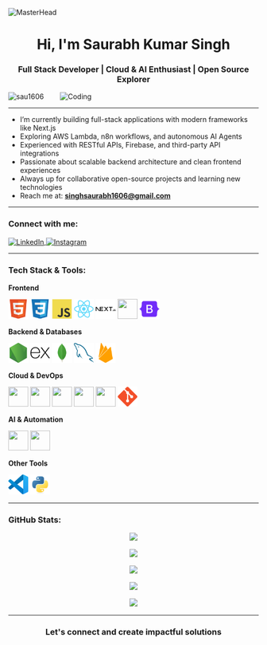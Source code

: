 ![MasterHead](https://www.pramukhdigital.com/wp-content/uploads/2018/07/New-PNC-Animated-Banners.gif)

<h1 align="center">Hi, I'm Saurabh Kumar Singh</h1>
<h3 align="center">Full Stack Developer | Cloud & AI Enthusiast | Open Source Explorer</h3>

<img align="right" alt="Coding" width="400" src="https://miro.medium.com/v2/resize:fit:1272/1*ZSVmWGcc1weENb0ShawWxw.gif">

<p align="left">
  <img src="https://komarev.com/ghpvc/?username=sau1606&label=Profile%20views&color=0e75b6&style=flat" alt="sau1606" />
</p>

---

- I’m currently building full-stack applications with modern frameworks like Next.js
- Exploring AWS Lambda, n8n workflows, and autonomous AI Agents
- Experienced with RESTful APIs, Firebase, and third-party API integrations
- Passionate about scalable backend architecture and clean frontend experiences
- Always up for collaborative open-source projects and learning new technologies
- Reach me at: **singhsaurabh1606@gmail.com**

---

<h3 align="left">Connect with me:</h3>
<p align="left">
  <a href="https://linkedin.com/in/saurabh-kumar-singh-6314ba259/" target="blank">
    <img align="center" src="https://raw.githubusercontent.com/rahuldkjain/github-profile-readme-generator/master/src/images/icons/Social/linked-in-alt.svg" alt="LinkedIn" height="30" width="40" />
  </a>
  <a href="https://instagram.com/im_a_rathore" target="blank">
    <img align="center" src="https://raw.githubusercontent.com/rahuldkjain/github-profile-readme-generator/master/src/images/icons/Social/instagram.svg" alt="Instagram" height="30" width="40" />
  </a>
</p>

---

<h3 align="left">Tech Stack & Tools:</h3>

**Frontend**  
<p align="left">
  <img src="https://raw.githubusercontent.com/devicons/devicon/master/icons/html5/html5-original.svg" width="40" height="40"/>
  <img src="https://raw.githubusercontent.com/devicons/devicon/master/icons/css3/css3-original.svg" width="40" height="40"/>
  <img src="https://raw.githubusercontent.com/devicons/devicon/master/icons/javascript/javascript-original.svg" width="40" height="40"/>
  <img src="https://raw.githubusercontent.com/devicons/devicon/master/icons/react/react-original.svg" width="40" height="40"/>
  <img src="https://raw.githubusercontent.com/devicons/devicon/master/icons/nextjs/nextjs-original-wordmark.svg" width="40" height="40"/>
  <img src="https://www.vectorlogo.zone/logos/tailwindcss/tailwindcss-icon.svg" width="40" height="40"/>
  <img src="https://raw.githubusercontent.com/devicons/devicon/master/icons/bootstrap/bootstrap-plain.svg" width="40" height="40"/>
</p>

**Backend & Databases**  
<p align="left">
  <img src="https://raw.githubusercontent.com/devicons/devicon/master/icons/nodejs/nodejs-original.svg" width="40" height="40"/>
  <img src="https://raw.githubusercontent.com/devicons/devicon/master/icons/express/express-original.svg" width="40" height="40"/>
  <img src="https://raw.githubusercontent.com/devicons/devicon/master/icons/mongodb/mongodb-original.svg" width="40" height="40"/>
  <img src="https://raw.githubusercontent.com/devicons/devicon/master/icons/mysql/mysql-original.svg" width="40" height="40"/>
  <img src="https://raw.githubusercontent.com/devicons/devicon/master/icons/firebase/firebase-plain.svg" width="40" height="40"/>
</p>

**Cloud & DevOps**  
<p align="left">
  <img src="https://cdn.jsdelivr.net/gh/devicons/devicon/icons/amazonwebservices/amazonwebservices-original.svg" width="40" height="40"/>
  <img src="https://www.vectorlogo.zone/logos/aws_lambda/aws_lambda-icon.svg" width="40" height="40"/>
  <img src="https://www.vectorlogo.zone/logos/docker/docker-icon.svg" width="40" height="40"/>
  <img src="https://www.vectorlogo.zone/logos/terraformio/terraformio-icon.svg" width="40" height="40"/>
  <img src="https://www.vectorlogo.zone/logos/github/github-tile.svg" width="40" height="40"/>
  <img src="https://raw.githubusercontent.com/devicons/devicon/master/icons/git/git-original.svg" width="40" height="40"/>
</p>

**AI & Automation**  
<p align="left">
  <img src="https://www.vectorlogo.zone/logos/openai/openai-icon.svg" width="40" height="40"/>
  <img src="https://n8n.io/images/favicon/apple-touch-icon.png" width="40" height="40"/>
</p>

**Other Tools**  
<p align="left">
  <img src="https://raw.githubusercontent.com/devicons/devicon/master/icons/vscode/vscode-original.svg" width="40" height="40"/>
  <img src="https://raw.githubusercontent.com/devicons/devicon/master/icons/python/python-original.svg" width="40" height="40"/>
</p>

---

<h3 align="left">GitHub Stats:</h3>

<p align="center">
  <img src="https://github-readme-stats.vercel.app/api?username=sau1606&show_icons=true&theme=react" />
</p>
<p align="center">
  <img src="https://github-readme-streak-stats.herokuapp.com/?user=sau1606&theme=react" />
</p>
<p align="center">
  <img src="https://github-readme-stats.vercel.app/api/top-langs/?username=sau1606&layout=compact&theme=react" />
</p>
<p align="center">
  <img src="https://github-profile-trophy.vercel.app/?username=sau1606&theme=onedark&no-frame=true&no-bg=true&margin-w=4" />
</p>
<p align="center">
  <img src="https://activity-graph.herokuapp.com/graph?username=sau1606&theme=react-dark&bg_color=00000000&hide_border=true" />
</p>

---

<h3 align="center">Let's connect and create impactful solutions</h3>
